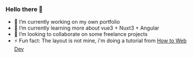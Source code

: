 ### Hello there 👋

- 🔭 I’m currently working on my own portfolio
- 🌱 I’m currently learning more about vue3 + Nuxt3 + Angular
- 👯 I’m looking to collaborate on some freelance projects
- ⚡ Fun fact: The layout is not mine, i'm doing a tutorial from [How to Web Dev](https://www.youtube.com/watch?v=NWZQkwXtHJo&t=23s)
